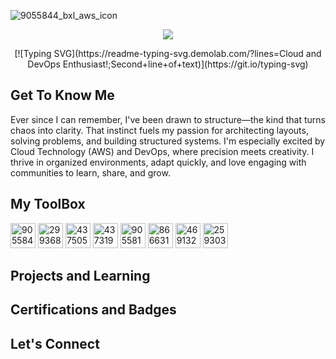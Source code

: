 ![9055844_bxl_aws_icon](https://github.com/user-attachments/assets/59f94352-32a5-4972-ad7a-d0f0b96dc968)<p align="center">
  <img src="https://capsule-render.vercel.app/api?type=waving&color=auto&height=100&section=header&text=Hi,%20there!%20👋%20&fontSize=40&fontAlignY=35&animation=FadeIn"/>
</p>
<p align="center">
  [![Typing SVG](https://readme-typing-svg.demolab.com/?lines=Cloud and DevOps Enthusiast!;Second+line+of+text)](https://git.io/typing-svg)
</p>


## Get To Know Me
<p>
Ever since I can remember, I've been drawn to structure—the kind that turns chaos into clarity. That instinct fuels my passion for architecting layouts, solving problems, and building structured systems. I'm especially excited by Cloud Technology (AWS) and DevOps, where precision meets creativity. I thrive in organized environments, adapt quickly, and love engaging with communities to learn, share, and grow.
  
</p>


## My ToolBox
<img width="40" height="40" alt="9055844_bxl_aws_icon" src="https://github.com/user-attachments/assets/379b0577-5248-41a4-a55c-8f8e6ddc26be"/>
<img width="40" height="40" alt="2993682_brand_brands_linux_logo_logos_icon" src="https://github.com/user-attachments/assets/9fbe2dab-b7f7-4895-914e-980afeca3296" />
<img width="40" height="40" alt="4375050_logo_python_icon" src="https://github.com/user-attachments/assets/6ab2343b-a049-4c4e-acfb-72ff3d21f9d2" />
<img width="40" height="40" alt="4373190_docker_logo_logos_icon" src="https://github.com/user-attachments/assets/55873c9c-7f95-4917-83ae-cd0c461c93b9" />
<img width="40" height="40" alt="9055814_bxl_kubernetes_icon" src="https://github.com/user-attachments/assets/9a8abd76-327c-4f8c-a7d6-4424f4664484" />
<img width="40" height="40" alt="8666319_jenkins_icon" src="https://github.com/user-attachments/assets/af856889-30d4-485b-b02d-81a80e1f8679" />
<img width="40" height="40" alt="4691322_travisci_icon" src="https://github.com/user-attachments/assets/0db246e1-69bf-4308-807e-5f4295955a43" />
<img width="40" height="40" alt="259303_deployment_management_copy_aws_cloudformation_icon" src="https://github.com/user-attachments/assets/80f55f2c-41b7-4238-9eea-d52639c8f1b7" />

## Projects and Learning

## Certifications and Badges


## Let's Connect
